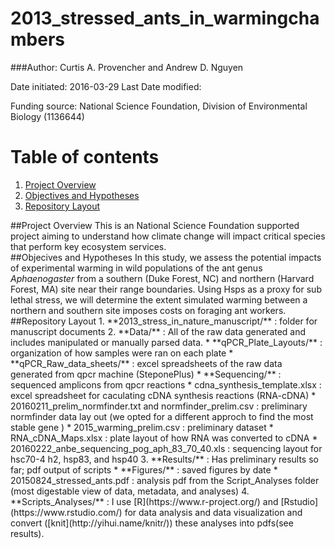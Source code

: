 # 2013_stressed_ants_in_warmingchambers

###Author: Curtis A. Provencher and Andrew D. Nguyen   

Date initiated:  2016-03-29
Last Date modified:  

Funding source:   National Science Foundation, Division of Environmental Biology (1136644)       

# Table of contents
1. [Project Overview](#id-section1)
2. [Objectives and Hypotheses](#id-section2)
3. [Repository Layout](#id-section3)

<div id='id-section1'/>
##Project Overview
This is an National Science Foundation supported project aiming to understand how climate change will impact critical species that perform key ecosystem services. 

<div id='id-section2'/>
##Objecives and Hypotheses
In this study, we assess the potential impacts of experimental warming in wild populations of the ant genus <i>Aphaenogaster</i> from a southern (Duke Forest, NC) and northern (Harvard Forest, MA) site near their range boundaries. Using Hsps as a proxy for sub lethal stress, we will determine the extent simulated warming between a northern and southern site imposes costs on foraging ant workers.
<div id='id-section3'/>
##Repository Layout
  1. **2013_stress_in_nature_manuscript/** : folder for manuscript documents   
  2. **Data/** : All of the raw data generated and includes manipulated or manually parsed data.    
    * **qPCR_Plate_Layouts/** : organization of how samples were ran on each plate   
    * **qPCR_Raw_data_sheets/** : excel spreadsheets of the raw data generated from qpcr machine (SteponePlus)   
    * **Sequencing/** : sequenced amplicons from qpcr reactions   
    * cdna_synthesis_template.xlsx : excel spreadsheet for caculating cDNA synthesis reactions (RNA-cDNA)
    * 20160211_prelim_normfinder.txt and normfinder_prelim.csv : preliminary normfinder data lay out (we opted for a different approch to find the most stable gene )    
    * 2015_warming_prelim.csv : preliminary dataset   
    * RNA_cDNA_Maps.xlsx : plate layout of how RNA was converted to cDNA   
    * 20160222_anbe_sequencing_pog_aph_83_70_40.xls : sequencing layout for hsc70-4 h2, hsp83, and hsp40   
  3. **Results/** : Has preliminary results so far; pdf output of scripts
    * **Figures/** : saved figures by date 
    * 20150824_stressed_ants.pdf : analysis pdf from the Script_Analyses folder (most digestable view of data, metadata, and analyses)    
  4. **Scripts_Analyses/** : I use [R](https://www.r-project.org/) and [Rstudio](https://www.rstudio.com/) for data analysis and data visualization and convert ([knit](http://yihui.name/knitr/)) these analyses into pdfs(see results). 
